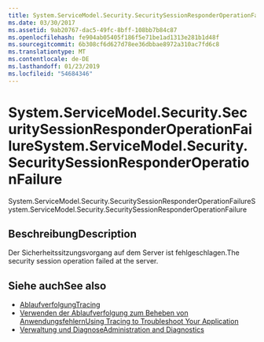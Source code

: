 ```yaml
---
title: System.ServiceModel.Security.SecuritySessionResponderOperationFailure
ms.date: 03/30/2017
ms.assetid: 9ab20767-dac5-49fc-8bff-108bb7b84c87
ms.openlocfilehash: fe904ab05405f186f5e71be1ad1313e281b1d48f
ms.sourcegitcommit: 6b308cf6d627d78ee36dbbae8972a310ac7fd6c8
ms.translationtype: MT
ms.contentlocale: de-DE
ms.lasthandoff: 01/23/2019
ms.locfileid: "54684346"
---
```

# <a name="systemservicemodelsecuritysecuritysessionresponderoperationfailure"></a><span data-ttu-id="3be9d-102">System.ServiceModel.Security.SecuritySessionResponderOperationFailure</span><span class="sxs-lookup"><span data-stu-id="3be9d-102">System.ServiceModel.Security.SecuritySessionResponderOperationFailure</span></span>
<span data-ttu-id="3be9d-103">System.ServiceModel.Security.SecuritySessionResponderOperationFailure</span><span class="sxs-lookup"><span data-stu-id="3be9d-103">System.ServiceModel.Security.SecuritySessionResponderOperationFailure</span></span>  
  
## <a name="description"></a><span data-ttu-id="3be9d-104">Beschreibung</span><span class="sxs-lookup"><span data-stu-id="3be9d-104">Description</span></span>  
 <span data-ttu-id="3be9d-105">Der Sicherheitssitzungsvorgang auf dem Server ist fehlgeschlagen.</span><span class="sxs-lookup"><span data-stu-id="3be9d-105">The security session operation failed at the server.</span></span>  
  
## <a name="see-also"></a><span data-ttu-id="3be9d-106">Siehe auch</span><span class="sxs-lookup"><span data-stu-id="3be9d-106">See also</span></span>
- [<span data-ttu-id="3be9d-107">Ablaufverfolgung</span><span class="sxs-lookup"><span data-stu-id="3be9d-107">Tracing</span></span>](../../../../../docs/framework/wcf/diagnostics/tracing/index.md)
- [<span data-ttu-id="3be9d-108">Verwenden der Ablaufverfolgung zum Beheben von Anwendungsfehlern</span><span class="sxs-lookup"><span data-stu-id="3be9d-108">Using Tracing to Troubleshoot Your Application</span></span>](../../../../../docs/framework/wcf/diagnostics/tracing/using-tracing-to-troubleshoot-your-application.md)
- [<span data-ttu-id="3be9d-109">Verwaltung und Diagnose</span><span class="sxs-lookup"><span data-stu-id="3be9d-109">Administration and Diagnostics</span></span>](../../../../../docs/framework/wcf/diagnostics/index.md)
